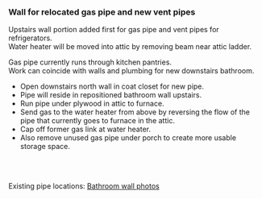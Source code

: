### Wall for relocated gas pipe and new vent pipes

Upstairs wall portion added first for gas pipe and vent pipes for refrigerators.<br>
Water heater will be moved into attic by removing beam near attic ladder. 

Gas pipe currently runs through kitchen pantries.  
Work can coincide with walls and plumbing for new downstairs bathroom.  
 
- Open downstairs north wall in coat closet for new pipe. 
- Pipe will reside in repositioned bathroom wall upstairs.
- Run pipe under plywood in attic to furnace.
- Send gas to the water heater from above by reversing the flow of the pipe that currently goes to furnace in the attic.  
- Cap off former gas link at water heater.  
- Also remove unused gas pipe under porch to create more usable storage space.  

<br><br>




Existing pipe locations: [Bathroom wall photos](https://docs.google.com/document/d/1J0A26a7-Dvm3mscBRTSgxIeMxft11VZoRADT_unegkE/edit?usp=sharing)  